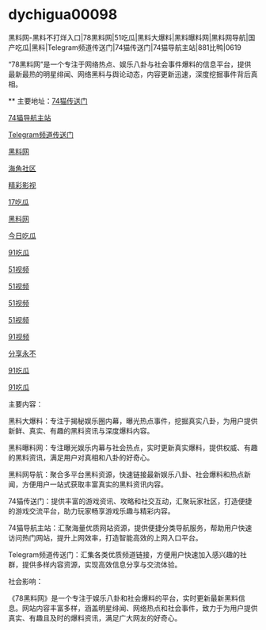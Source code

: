 # dychigua00098
黑料网-黑料不打烊入口|78黑料网|51吃瓜|黑料大爆料|黑料曝料网|黑料网导航|国产吃瓜|黑料|Telegram频道传送门|74猫传送门|74猫导航主站|881比鸭|0619

“78黑料网”是一个专注于网络热点、娱乐八卦与社会事件爆料的信息平台，提供最新最热的明星绯闻、网络黑料与舆论动态，内容更新迅速，深度挖掘事件背后真相。

** 主要地址：<a href="https://74mao.com/">74猫传送门</a>

<a href="https://74mao.com/">74猫导航主站</a>

<a href="https://74mao.com/">Telegram频道传送门</a>

<a href="https://hj-251.pages.dev/">黑料网</a>

<a href="https://hj-258.pages.dev/">海角社区</a>

<a href="https://hj-260.pages.dev/">精彩影视</a>

<a href="https://17chiguabudayang.pages.dev/">17吃瓜</a>

<a href="https://heiliaobudayang01.pages.dev/">黑料网</a>

<a href="https://jinrichigua01.pages.dev/">今日吃瓜</a>

<a href="https://91chiguazhongxin.pages.dev/">91吃瓜</a>

<a href="https://hj-288.pages.dev/">51视频</a>

<a href="https://hj-295.pages.dev/">51视频</a>

<a href="https://hj-342.pages.dev/">51视频</a>

<a href="https://hj-337.pages.dev//">51视频</a>

<a href="https://hj-358.pages.dev/">91视频</a>

<a href="https://hj-357.pages.dev/">分享永不</a>

<a href="https://hj-635.pages.dev/">91吃瓜</a>

<a href="https://hj-659.pages.dev/">91吃瓜</a>

主要内容：

黑料大爆料：专注于揭秘娱乐圈内幕，曝光热点事件，挖掘真实八卦，为用户提供新鲜、真实、有趣的黑料资讯与深度爆料内容。

黑料曝料网：专注曝光娱乐内幕与社会热点，实时更新真实爆料，提供权威、有趣的黑料资讯，满足用户对真相和八卦的好奇心。

黑料网导航：聚合多平台黑料资源，快速链接最新娱乐八卦、社会爆料和热点新闻，方便用户一站式获取丰富真实的黑料资讯内容。

74猫传送门：提供丰富的游戏资讯、攻略和社交互动，汇聚玩家社区，打造便捷的游戏交流平台，助力玩家畅享游戏乐趣与精彩内容。

74猫导航主站：汇聚海量优质网站资源，提供便捷分类导航服务，帮助用户快速访问热门网站，提升上网效率，打造智能高效的上网入口平台。

Telegram频道传送门：汇集各类优质频道链接，方便用户快速加入感兴趣的社群，提供多样内容资源，实现高效信息分享与交流体验。

社会影响：

《78黑料网》是一个专注于娱乐八卦和社会爆料的平台，实时更新最新黑料信息。网站内容丰富多样，涵盖明星绯闻、网络热点和社会事件，致力于为用户提供真实、有趣且及时的爆料资讯，满足广大网友的好奇心。
